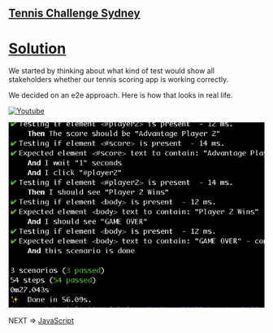 
## [Tennis Challenge Sydney](./index.md)

# [Solution](https://github.com/listingslab-software/tennis-challenge-sydney/solution.html)

We started by thinking about what kind of test would show all  
stakeholders whether our tennis scoring app is working correctly.  

We decided on an e2e approach. Here is how that looks in real life.  

[![Youtube](https://listingslab.io/wp-content/uploads/2019/02/youtube.png)](https://www.youtube.com/watch?v=Ia9ut7T7oc0)

![Tennis Feature Pass](./img/Tennis-Feature-Pass.png)

NEXT => [JavaScript](https://listingslab-software.github.io/tennis-challenge-sydney/javascript.html)